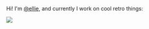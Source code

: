 Hi! I'm [@ellie](https://github.com/ell1e), and currently I work on cool
retro things:

![](rfs16bit.png)

